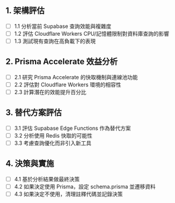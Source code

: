 ## 1. 架構評估
- [ ] 1.1 分析當前 Supabase 查詢效能與複雜度
- [ ] 1.2 評估 Cloudflare Workers CPU/記憶體限制對資料庫查詢的影響
- [ ] 1.3 測試現有查詢在高負載下的表現

## 2. Prisma Accelerate 效益分析
- [ ] 2.1 研究 Prisma Accelerate 的快取機制與連線池功能
- [ ] 2.2 評估對 Cloudflare Workers 環境的相容性
- [ ] 2.3 計算潛在的效能提升百分比

## 3. 替代方案評估
- [ ] 3.1 評估 Supabase Edge Functions 作為替代方案
- [ ] 3.2 分析使用 Redis 快取的可能性
- [ ] 3.3 考慮查詢優化而非引入新工具

## 4. 決策與實施
- [ ] 4.1 基於分析結果做最終決策
- [ ] 4.2 如果決定使用 Prisma，設定 schema.prisma 並遷移資料
- [ ] 4.3 如果決定不使用，清理註釋代碼並記錄決策
